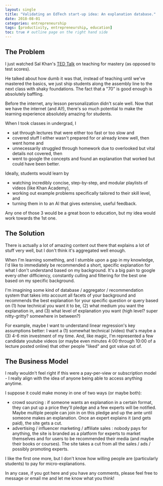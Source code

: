 ```yaml
---
layout: single
title: "Validating an EdTech start-up idea: An explanation database."
date: 2018-08-01
categories: entrepreneurship
tags: [productivity, entrepreneurship, education]
toc: true # outline page on the right hand side
---
```


## The Problem

I just watched Sal Khan's [TED Talk](https://www.youtube.com/watch?v=-MTRxRO5SRA) on teaching for mastery (as opposed to test scores).

He talked about how dumb it was that, instead of teaching until we've mastered the basics, we just ship students along the assembly line to the next class with shaky foundations. The fact that a "70" is good enough is absolutely baffling.

Before the internet, any lesson personalization didn't scale well. Now that we have the internet (and AI!), there's so much potential to make the learning experience absolutely amazing for students.

When I took classes in undergrad, I

- sat through lectures that were either too fast or too slow and
- covered stuff I either wasn't prepared for or already knew well, then went home and
- unnecessarily struggled through homework due to overlooked but vital details not covered, then
- went to google the concepts and found an explanation that worked but could have been better.

Ideally, students would learn by

- watching incredibly concise, step-by-step, and modular playlists of videos (like Khan Academy),
- working out example problems specifically tailored to their skill level, and
- turning them in to an AI that gives extensive, useful feedback.

Any one of those 3 would be a great boon to education, but my idea would work towards the 1st one.

## The Solution

There is actually a lot of amazing content out there that explains a lot of stuff very well, but I don't think it's aggregated well enough.

When I'm learning something, and I stumble upon a gap in my knowledge, I'd like to immediately be recommended a short, specific explanation for what I don't understand based on my background. It's a big pain to google every other difficiency, constantly culling and filtering for the best one based on my specific background.

I'm imagining some kind of database / aggregator / recommendation system that takes into account all facets of your background and recommends the best explanation for your specific question or query based on (1) how technical you want it to be, (2) what medium you want the explanation in, and (3) what level of explanation you want (high level? super nitty-gritty? somewhere in between?)

For example, maybe I want to understand linear regression's key assumptions better: I want a (1) somewhat technical (video) that's maybe a (3) 4-6 min investment of my time. And, like magic, I'm represented a few candidate youtube videos (or maybe even minutes 4:00 through 10:00 of a lecture posted online) that other people "liked" and got value out of.

## The Business Model

I really wouldn't feel right if this were a pay-per-view or subscription model - I really align with the idea of anyone being able to access anything anytime.

I suppose it could make money in one of two ways (or maybe both):

- crowd sourcing : if someone wants an explanation in a certain format, they can put up a price they'll pledge and a few experts will be notified. Maybe multiple people can join in on this pledge and up the ante until someone makes an explanation. Once an expert explains it (and gets paid), the site gets a cut.
- advertising / influencer marketing / affiliate sales : nobody pays for anything, the site is branded as a platform for experts to market themselves and for users to be recommended their media (and maybe their books or courses). The site takes a cut from all the sales / ads / possibly promoting experts.

I like the first one more, but I don't know how willing people are (particularly students) to pay for micro-explanations. 

In any case, if you got here and you have any comments, please feel free to message or email me and let me know what you think!



